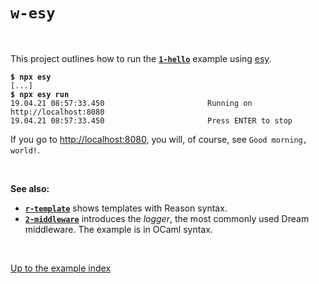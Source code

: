 # `w-esy`

<br>

This project outlines how to run the [**`1-hello`**](../1-hello#files) example using [esy](https://esy.sh/en/).

<pre><code><b>$ npx esy</b>
[...]
<b>$ npx esy run</b>
19.04.21 08:57:33.450                       Running on http://localhost:8080
19.04.21 08:57:33.450                       Press ENTER to stop
</code></pre>

If you go to [http://localhost:8080](http://localhost:8080), you will, of
course, see `Good morning, world!`.

<br>

**See also:**

- [**`r-template`**](../r-template#files) shows templates with Reason syntax.
- [**`2-middleware`**](../2-middleware) introduces the _logger_, the most
  commonly used Dream middleware. The example is in OCaml syntax.

<br>

[Up to the example index](../#examples)
